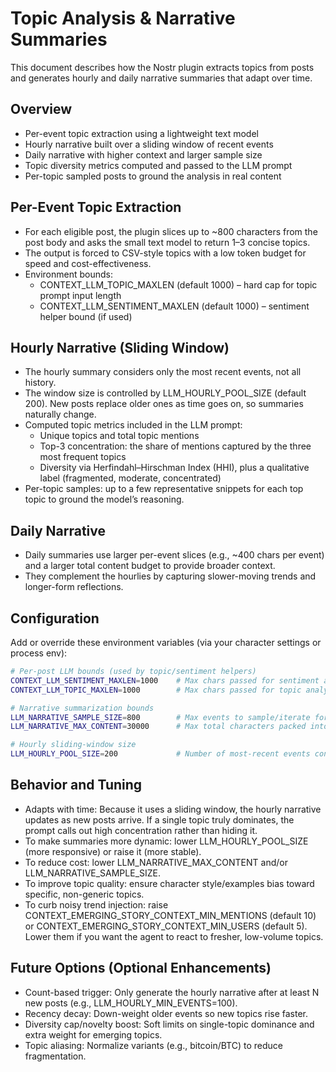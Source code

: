 # Topic Analysis & Narrative Summaries

This document describes how the Nostr plugin extracts topics from posts and generates hourly and daily narrative summaries that adapt over time.

## Overview

- Per-event topic extraction using a lightweight text model
- Hourly narrative built over a sliding window of recent events
- Daily narrative with higher context and larger sample size
- Topic diversity metrics computed and passed to the LLM prompt
- Per-topic sampled posts to ground the analysis in real content

## Per-Event Topic Extraction

- For each eligible post, the plugin slices up to ~800 characters from the post body and asks the small text model to return 1–3 concise topics.
- The output is forced to CSV-style topics with a low token budget for speed and cost-effectiveness.
- Environment bounds:
  - CONTEXT_LLM_TOPIC_MAXLEN (default 1000) – hard cap for topic prompt input length
  - CONTEXT_LLM_SENTIMENT_MAXLEN (default 1000) – sentiment helper bound (if used)

## Hourly Narrative (Sliding Window)

- The hourly summary considers only the most recent events, not all history.
- The window size is controlled by LLM_HOURLY_POOL_SIZE (default 200). New posts replace older ones as time goes on, so summaries naturally change.
- Computed topic metrics included in the LLM prompt:
  - Unique topics and total topic mentions
  - Top-3 concentration: the share of mentions captured by the three most frequent topics
  - Diversity via Herfindahl–Hirschman Index (HHI), plus a qualitative label (fragmented, moderate, concentrated)
- Per-topic samples: up to a few representative snippets for each top topic to ground the model’s reasoning.

## Daily Narrative

- Daily summaries use larger per-event slices (e.g., ~400 chars per event) and a larger total content budget to provide broader context.
- They complement the hourlies by capturing slower-moving trends and longer-form reflections.

## Configuration

Add or override these environment variables (via your character settings or process env):

```bash
# Per-post LLM bounds (used by topic/sentiment helpers)
CONTEXT_LLM_SENTIMENT_MAXLEN=1000    # Max chars passed for sentiment analysis
CONTEXT_LLM_TOPIC_MAXLEN=1000        # Max chars passed for topic analysis input cap

# Narrative summarization bounds
LLM_NARRATIVE_SAMPLE_SIZE=800        # Max events to sample/iterate for narratives
LLM_NARRATIVE_MAX_CONTENT=30000      # Max total characters packed into narrative prompts

# Hourly sliding-window size
LLM_HOURLY_POOL_SIZE=200             # Number of most-recent events considered hourly
```

## Behavior and Tuning

- Adapts with time: Because it uses a sliding window, the hourly narrative updates as new posts arrive. If a single topic truly dominates, the prompt calls out high concentration rather than hiding it.
- To make summaries more dynamic: lower LLM_HOURLY_POOL_SIZE (more responsive) or raise it (more stable).
- To reduce cost: lower LLM_NARRATIVE_MAX_CONTENT and/or LLM_NARRATIVE_SAMPLE_SIZE.
- To improve topic quality: ensure character style/examples bias toward specific, non-generic topics.
- To curb noisy trend injection: raise CONTEXT_EMERGING_STORY_CONTEXT_MIN_MENTIONS (default 10) or CONTEXT_EMERGING_STORY_CONTEXT_MIN_USERS (default 5). Lower them if you want the agent to react to fresher, low-volume topics.

## Future Options (Optional Enhancements)

- Count-based trigger: Only generate the hourly narrative after at least N new posts (e.g., LLM_HOURLY_MIN_EVENTS=100).
- Recency decay: Down-weight older events so new topics rise faster.
- Diversity cap/novelty boost: Soft limits on single-topic dominance and extra weight for emerging topics.
- Topic aliasing: Normalize variants (e.g., bitcoin/BTC) to reduce fragmentation.
